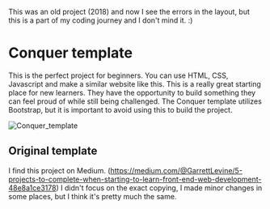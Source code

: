 This was an old project (2018) and now I see the errors in the layout, but this is a part of my coding journey and I don't mind it. :) 

# Conquer template  

This is the perfect project for beginners.
You can use HTML, CSS, Javascript and make a similar website like this.
This is a really great starting place for new learners. They have the opportunity to build something they can feel proud of while still being challenged. The Conquer template utilizes Bootstrap, but it is important to avoid using this to build the project.

![Conquer_template](https://user-images.githubusercontent.com/22793732/88085122-b4a4a780-cb85-11ea-9909-f40681b5d1ba.jpg)

## Original template
I find this project on Medium. (https://medium.com/@GarrettLevine/5-projects-to-complete-when-starting-to-learn-front-end-web-development-48e8a1ce3178)
I didn't focus on the exact copying, I made minor changes in some places, but I think it's pretty much the same.
